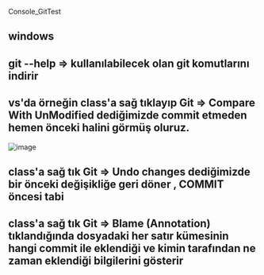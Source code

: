 Console_GitTest

## windows ##
## git --help => kullanılabilecek olan git komutlarını indirir

## vs'da örneğin class'a sağ tıklayıp Git => Compare With UnModified dediğimizde commit etmeden hemen önceki halini görmüş oluruz.
![image](https://user-images.githubusercontent.com/17858773/206699927-3cef12ae-c7e6-437f-8e5e-8b019f60a6b9.png)

## class'a sağ tık Git => Undo changes dediğimizde bir önceki değişikliğe geri döner , COMMIT öncesi tabi

## class'a sağ tık Git => Blame (Annotation) tıklandığında dosyadaki her satır kümesinin hangi commit ile eklendiği ve kimin tarafından ne zaman eklendiği bilgilerini gösterir
 
